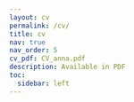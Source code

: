 ```yaml
---
layout: cv
permalink: /cv/
title: cv
nav: true
nav_order: 5
cv_pdf: CV_anna.pdf
description: Available in PDF
toc:
  sidebar: left
---
```

